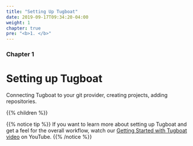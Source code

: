 ```yaml
---
title: "Setting Up Tugboat"
date: 2019-09-17T09:34:20-04:00
weight: 1
chapter: true
pre: "<b>1. </b>"
---
```


### Chapter 1

# Setting up Tugboat

Connecting Tugboat to your git provider, creating projects, adding repositories.

{{% children  %}}

{{% notice tip %}} If you want to learn more about setting up Tugboat and get a
feel for the overall workflow, watch our
[Getting Started with Tugboat video](https://www.youtube.com/watch?v=HYTsrm5ORmU)
on YouTube. {{% /notice %}}
